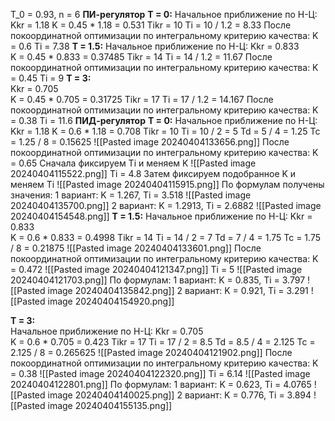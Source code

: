 T_0 = 0.93, n = 6
**ПИ-регулятор**
**T = 0:** 
	 Начальное приближение по Н-Ц:
		Kkr = 1.18 
		K = 0.45 * 1.18 = 0.531
		Tikr = 10 
		Ti = 10 / 1.2 = 8.33
	После покоординатной оптимизации по интегральному критерию качества:
		K = 0.6
		Ti = 7.38
**T = 1.5:**
	Начальное приближение по Н-Ц:
		Kkr = 0.833  
		K = 0.45 * 0.833 = 0.37485
		Tikr = 14
		Ti = 14 / 1.2 = 11.67
	После покоординатной оптимизации по интегральному критерию качества:
		K = 0.45
		Ti = 9
**T = 3:**  
	Kkr = 0.705  
	K = 0.45 * 0.705 = 0.31725
	Tikr = 17 
	Ti = 17 / 1.2 = 14.167
	После покоординатной оптимизации по интегральному критерию качества:
		K = 0.38
		Ti = 11.6
**ПИД-регулятор**
**T = 0:** 
	 Начальное приближение по Н-Ц:
		Kkr = 1.18 
		K = 0.6 * 1.18 = 0.708
		Tikr = 10 
		Ti = 10 / 2 = 5
		Td = 5 / 4 = 1.25
		Tc = 1.25 / 8 = 0.15625
		![[Pasted image 20240404133656.png]]
	После покоординатной оптимизации по интегральному критерию качества:
		K = 0.65
		Сначала фиксируем Ti и меняем K
		![[Pasted image 20240404115522.png]]
		Ti = 4.8
		Затем фиксируем подобранное K и меняем Ti
		![[Pasted image 20240404115915.png]]
	По формулам получены значения: 
		1 вариант: K = 1.267, Ti = 3.518
		![[Pasted image 20240404135700.png]]
		2 вариант: K = 1.2913, Ti = 2.6882
		![[Pasted image 20240404154548.png]]
**T = 1.5:**
	Начальное приближение по Н-Ц:
		Kkr = 0.833  
		K = 0.6 * 0.833 = 0.4998
		Tikr = 14
		Ti = 14 / 2 = 7
		Td = 7 / 4 = 1.75
		Tc = 1.75 / 8 = 0.21875
		![[Pasted image 20240404133601.png]]
	После покоординатной оптимизации по интегральному критерию качества:
		K = 0.472
		![[Pasted image 20240404121347.png]]
		Ti = 5
		![[Pasted image 20240404121703.png]]
	По формулам:
		1 вариант: K = 0.835, Ti = 3.797
		![[Pasted image 20240404135842.png]]
		2 вариант: K = 0.921, Ti = 3.291
		![[Pasted image 20240404154920.png]]
		
	
**T = 3:**  
	Начальное приближение по Н-Ц:
		Kkr = 0.705  
		K = 0.6 * 0.705 = 0.423
		Tikr = 17 
		Ti = 17 / 2 = 8.5
		Td = 8.5 / 4 = 2.125
		Tc = 2.125 / 8 = 0.265625
		![[Pasted image 20240404121902.png]]
	После покоординатной оптимизации по интегральному критерию качества:
		K = 0.38
		![[Pasted image 20240404122320.png]]
		Ti = 6.14
		![[Pasted image 20240404122801.png]]
	По формулам: 
		1 вариант: K = 0.623, Ti = 4.0765
		![[Pasted image 20240404140025.png]]
		2 вариант: K = 0.776, Ti = 3.894
		![[Pasted image 20240404155135.png]]

